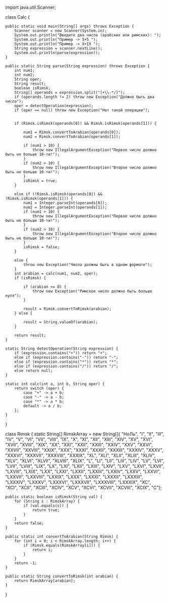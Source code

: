 import java.util.Scanner;

class Calc {

    public static void main(String[] args) throws Exception {
        Scanner scanner = new Scanner(System.in);
        System.out.println("Введите два числа (арабских или римских): ");
        System.out.println("Пример -> 5+5 ");
        System.out.println("Пример -> X+IX ");
        String expression = scanner.nextLine();
        System.out.println(parse(expression));
    }

    public static String parse(String expression) throws Exception {
        int num1;
        int num2;
        String oper;
        String result;
        boolean isRimsk;
        String[] operands = expression.split("[+\\-*/]");
        if (operands.length != 2) throw new Exception("Должно быть два числа");
        oper = detectOperation(expression);
        if (oper == null) throw new Exception("Нет такой операции");


        if (Rimsk.isRimsk(operands[0]) && Rimsk.isRimsk(operands[1])) {

            num1 = Rimsk.convertToArabian(operands[0]);
            num2 = Rimsk.convertToArabian(operands[1]);

            if (num1 > 10) {
                throw new IllegalArgumentException("Первое число должно быть не больше 10-ти!");
            }
            if (num2 > 10) {
                throw new IllegalArgumentException("Второе число должно быть не больше 10-ти!");
            }
            isRimsk = true;
        }

        else if (!Rimsk.isRimsk(operands[0]) && !Rimsk.isRimsk(operands[1])) {
            num1 = Integer.parseInt(operands[0]);
            num2 = Integer.parseInt(operands[1]);
            if (num1 > 10) {
                throw new IllegalArgumentException("Первое число должно быть не больше 10-ти!");
            }
            if (num2 > 10) {
                throw new IllegalArgumentException("Второе число должно быть не больше 10-ти!");
            }
            isRimsk = false;
        }

        else {
            throw new Exception("Числа должны быть в одном формате");
        }
        int arabian = calc(num1, num2, oper);
        if (isRimsk) {

            if (arabian <= 0) {
                throw new Exception("Римское число должно быть больше нуля");
            }

            result = Rimsk.convertToRimsk(arabian);
        } else {

            result = String.valueOf(arabian);
        }

        return result;
    }

    static String detectOperation(String expression) {
        if (expression.contains("+")) return "+";
        else if (expression.contains("-")) return "-";
        else if (expression.contains("*")) return "*";
        else if (expression.contains("/")) return "/";
        else return null;
    }

    static int calc(int a, int b, String oper) {
        return switch (oper) {
            case "+" -> a + b;
            case "-" -> a - b;
            case "*" -> a * b;
            default -> a / b;
        };
    }
}

class Rimsk {
    static String[] RimskArray = new String[]{ "НоЛь", "I", "II", "III", "IV", "V", "VI", "VII", "VIII", "IX", "X", "XI",
            "XII", "XIII", "XIV", "XV", "XVI", "XVII", "XVIII", "XIX", "XX", "XXI", "XXII", "XXIII", "XXIV",
            "XXV", "XXVI", "XXVII", "XXVIII", "XXIX", "XXX", "XXXI", "XXXII", "XXXIII", "XXXIV", "XXXV", "XXXVI",
            "XXXVII", "XXXVIII", "XXXIX", "XL", "XLI", "XLII", "XLIII", "XLIV", "XLV", "XLVI", "XLVII", "XLVIII",
            "XLIX", "L", "LI", "LII", "LIII", "LIV", "LV", "LVI", "LVII", "LVIII", "LIX", "LX", "LXI", "LXII",
            "LXIII", "LXIV", "LXV", "LXVI", "LXVII", "LXVIII", "LXIX", "LXX", "LXXI", "LXXII", "LXXIII", "LXXIV",
            "LXXV", "LXXVI", "LXXVII", "LXXVIII", "LXXIX", "LXXX", "LXXXI", "LXXXII", "LXXXIII", "LXXXIV", "LXXXV",
            "LXXXVI", "LXXXVII", "LXXXVIII", "LXXXIX", "XC", "XCI", "XCII", "XCIII", "XCIV", "XCV", "XCVI", "XCVII",
            "XCVIII", "XCIX", "C"};

    public static boolean isRimsk(String val) {
        for (String s : RimskArray) {
            if (val.equals(s)) {
                return true;
            }
        }
        return false;
    }

    public static int convertToArabian(String Rimsk) {
        for (int i = 0; i < RimskArray.length; i++) {
            if (Rimsk.equals(RimskArray[i])) {
                return i;
            }
        }
        return -1;
    }

    public static String convertToRimsk(int arabian) {
        return RimskArray[arabian];
    }
}
